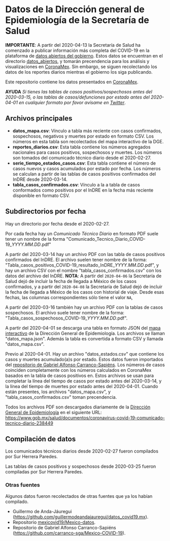 # Datos de la Dirección general de Epidemiología de la Secretaría de Salud

**IMPORTANTE**: A partir del 2020-04-13 la Secretaría de Salud ha comenzado
a publicar información más completa del COVID-19 en la plataforma de
[datos abiertos del gobierno](https://datos.gob.mx/busca/dataset/informacion-referente-a-casos-covid-19-en-mexico).
Estos datos se encuentran
en el directorio [datos_abiertos](../datos_abiertos/),
y tomarán precendencia para los análisis y visualizaciones en
[CoronaMex](https://coronamex.github.io). Sin embargo, se siguen recolectando
los datos de los reportes diarios mientras el gobierno los siga publicando.

Este repositorio contiene los datos presentados en
[CoronaMex](https://github.com/coronamex).

**AYUDA** *Si tienes las tablas de casos positivos/sospechosos
antes del 2020-03-15, o las tablas de casos/defunciones por estado antes
del 2020-04-01 en cualquier formato por favor avísame en
[Twitter](https://twitter.com/sur_hp)*.

## Archivos principales

* **datos_mapa.csv**: Vínculo a tabla más reciente con casos confirmados,
sospechosos, negativos y muertes por estado en formato CSV. Los números
en esta tabla son recolectados del mapa interactivo de la DGE.
* **reportes_diarios.csv**: Esta tabla contiene los números
agregados nacionales para casos positivos, sospechosos y muertes.
Los números son tomados del comunicado técnico diario desde el
2020-02-27.
* **serie_tiempo_estados_casos.csv**: Esta tabla contiene el número
de casos nuevos y casos acumulados por estado por fecha. Los números
se calculan a partir de las tablas de casos positivos confirmados
del InDRE desde 2020-03-14.
* **tabla_casos_confirmados.csv**: Vínculo a la a tabla de casos
conformados como positivos por el InDRE en la fecha más
reciente disponible en formato CSV.

## Subdirectorios por fecha

Hay un directorio por fecha desde el 2020-02-27.

Por cada fecha hay un *Comunicado Técnico Diario* en
formato PDF suele tener un nombre de la forma
"Comunicado\_Tecnico\_Diario\_COVID-19\_*YYYY.MM.DD*.pdf"

A partir del 2020-03-14 hay un archivo PDF con
las tabla de casos positivos confirmados del InDRE. El archivo suelen
tener nombre de la forma:
"Tabla\_casos\_positivos\_COVID-19\_resultado\_InDRE\_*YYYY.MM.DD*.pdf",
y hay un archivo CSV con el nombre "tabla\_casos\_confirmados.csv" con
los datos del archivo del InDRE. **NOTA**: A partir del `2020-04-06` la
Secretaría de Salud dejó de incluir la fecha de llegada a México de los
casos confirmados, y a partir del `2020-04-08` la Secretaría de Salud dejó
de incluir la fecha de llegada a México de los casos con historial de viaje.
Desde esas fechas, las columnas correspondientes sólo tiene el valor `NA`,

A partir del 2020-03-16 también hay un archivo PDF con la tablas de casos
sospechosos. El archivo suele tener nombre de la forma:
"Tabla\_casos\_sospechosos\_COVID-19\_*YYYY.MM.DD*.pdf".

A partir del 2020-04-01 se descarga una tabla en formato JSON del
[mapa interactivo](https://ncov.sinave.gob.mx/mapa.aspx)
de la Dirección General de Epidemiología. Los archivos se llaman
"datos\_mapa.json". Además la tabla es convertida
a formato CSV y llamada "datos\_mapa.csv".

Previo al 2020-04-01. Hay un archivo "datos\_estados.csv" que contiene
los casos y muertes acumulado(a)s por estado. Estos datos fueron
importados del
[repositorio de Gabriel Alfonso Carranco-Sapiéns](https://github.com/carranco-sga/Mexico-COVID-19). Los números de casos coinciden completamente
con los números calculados en CoronaMex basados en la tabla de
casos positivos en. Estos archivos se usan para completar la línea del
tiempo de casos por estado antes del 2020-03-14, y la línea
del tiempo de muertes por estado antes del 2020-04-01. Cuando
están presentes, los archivos "datos\_mapa.csv", y
"tabla\_casos\_confirmados.csv" toman precendencia.

Todos los archivos PDF son descargados diariamente de la
[Dirección General de Epidemiología](https://www.gob.mx/salud/acciones-y-programas/direccion-general-de-epidemiologia) en el siguiente URL:
https://www.gob.mx/salud/documentos/coronavirus-covid-19-comunicado-tecnico-diario-238449

## Compilación de datos

Los comunicados técnicos diarios desde 2020-02-27 fueron compilados
por Sur Herrera Paredes.

Las tablas de casos positivos y sospechosos desde 2020-03-25 fueron
compiladas por Sur Herrera Paredes.

### Otras fuentes

Algunos datos fueron recolectados de otras fuentes que ya los habían compilado.

* Guillermo de Anda-Jáuregui (https://github.com/guillermodeandajauregui/datos_covid19.mx).
* Repositorio [mexicovid19/Mexico-datos](https://github.com/mexicovid19/Mexico-datos).
* Repositorio de Gabriel Alfonso Carranco-Sapiéns (https://github.com/carranco-sga/Mexico-COVID-19).
